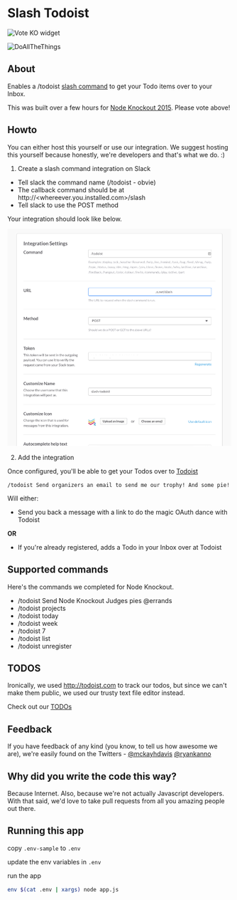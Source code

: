 # Slash Todoist

![Vote KO widget](http://f.cl.ly/items/1n3g0W0F0G3V0i0d0321/Screen%20Shot%202012-11-04%20at%2010.01.36%20AM.png)

![DoAllTheThings](http://www.puravidamultimedia.com/wp-content/uploads/2013/09/image.png)

## About

Enables a /todoist [slash command](https://api.slack.com/slash-commands) to get your Todo items over to your Inbox.

This was built over a few hours for [Node Knockout 2015](http://www.nodeknockout.com/). Please vote above!

## Howto

You can either host this yourself or use our integration.  We suggest hosting
this yourself because honestly, we're developers and that's what we do. :)

1. Create a slash command integration on Slack
 - Tell slack the command name (/todoist - obvie)
 - The callback command should be at http://<whereever.you.installed.com>/slash
 - Tell slack to use the POST method

 Your integration should look like below.

![Should look like this](public/img/configure.png)

2. Add the integration

Once configured, you'll be able to get your Todos over to [Todoist](https://todoist.com)

    /todoist Send organizers an email to send me our trophy! And some pie!

Will either:

- Send you back a message with a link to do the magic OAuth dance with Todoist

**OR**

- If you're already registered, adds a Todo in your Inbox over at Todoist

## Supported commands

Here's the commands we completed for Node Knockout.

- /todoist Send Node Knockout Judges pies @errands
- /todoist projects
- /todoist today
- /todoist week
- /todoist 7
- /todoist list <project>
- /todoist unregister

## TODOS

Ironically, we used http://todoist.com to track our todos, but since we can't
make them public, we used our trusty text file editor instead.

Check out our [TODOs](TODO.md)

## Feedback

If you have feedback of any kind (you know, to tell us how awesome we are), we're easily found on the Twitters - [@mckayhdavis](https://twitter.com/mckayhdavis) [@ryankanno](https://twitter.com/ryankanno)

## Why did you write the code this way?

Because Internet. Also, because we're not actually Javascript developers. With
that said, we'd love to take pull requests from all you amazing people out
there.

## Running this app

copy `.env-sample` to `.env`

update the env variables in `.env`

run the app

~~~sh
env $(cat .env | xargs) node app.js
~~~
